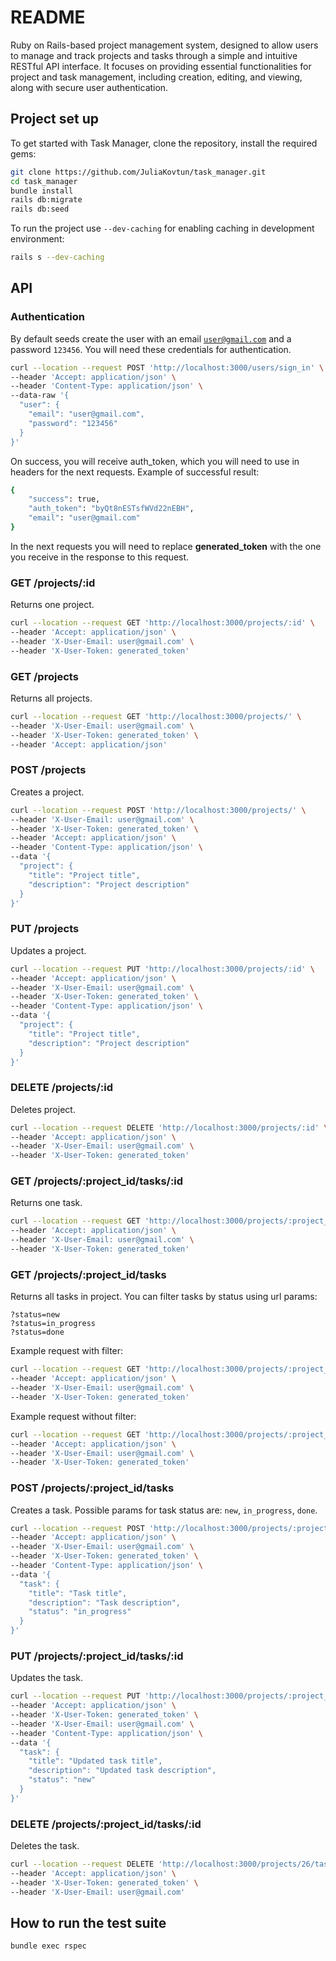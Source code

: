 # README

Ruby on Rails-based project management system, designed to allow users to manage and track projects and tasks through a simple and intuitive RESTful API interface. It focuses on providing essential functionalities for project and task management, including creation, editing, and viewing, along with secure user authentication.

## Project set up

To get started with Task Manager, clone the repository, install the required gems:

```bash
git clone https://github.com/JuliaKovtun/task_manager.git
cd task_manager
bundle install
rails db:migrate
rails db:seed
```

To run the project use <code>--dev-caching</code> for enabling caching in development environment:
```bash
rails s --dev-caching
```
## API
### Authentication

By default seeds create the user with an email <code>user@gmail.com</code> and a password <code>123456</code>. You will need these credentials for authentication.

```bash
curl --location --request POST 'http://localhost:3000/users/sign_in' \
--header 'Accept: application/json' \
--header 'Content-Type: application/json' \
--data-raw '{
  "user": {
    "email": "user@gmail.com",
    "password": "123456"
  }
}'
```
On success, you will receive auth_token, which you will need to use in headers for the next requests. Example of successful result:
```bash
{
    "success": true,
    "auth_token": "byQt8nESTsfWVd22nEBH",
    "email": "user@gmail.com"
}
```

In the next requests you will need to replace **generated_token** with the one you receive in the response to this request.

### GET /projects/:id
Returns one project.
```bash
curl --location --request GET 'http://localhost:3000/projects/:id' \
--header 'Accept: application/json' \
--header 'X-User-Email: user@gmail.com' \
--header 'X-User-Token: generated_token'
```

### GET /projects
Returns all projects.
```bash
curl --location --request GET 'http://localhost:3000/projects/' \
--header 'X-User-Email: user@gmail.com' \
--header 'X-User-Token: generated_token' \
--header 'Accept: application/json'
```

### POST /projects
Creates a project.
```bash
curl --location --request POST 'http://localhost:3000/projects/' \
--header 'X-User-Email: user@gmail.com' \
--header 'X-User-Token: generated_token' \
--header 'Accept: application/json' \
--header 'Content-Type: application/json' \
--data '{
  "project": {
    "title": "Project title",
    "description": "Project description"
  }
}'
```

### PUT /projects
Updates a project.
```bash
curl --location --request PUT 'http://localhost:3000/projects/:id' \
--header 'Accept: application/json' \
--header 'X-User-Email: user@gmail.com' \
--header 'X-User-Token: generated_token' \
--header 'Content-Type: application/json' \
--data '{
  "project": {
    "title": "Project title",
    "description": "Project description"
  }
}'
```

### DELETE /projects/:id
Deletes project.
```bash
curl --location --request DELETE 'http://localhost:3000/projects/:id' \
--header 'Accept: application/json' \
--header 'X-User-Email: user@gmail.com' \
--header 'X-User-Token: generated_token'
```

### GET /projects/:project_id/tasks/:id
Returns one task.
```bash
curl --location --request GET 'http://localhost:3000/projects/:project_id/tasks/:id' \
--header 'Accept: application/json' \
--header 'X-User-Email: user@gmail.com' \
--header 'X-User-Token: generated_token'
```
### GET /projects/:project_id/tasks 
Returns all tasks in project. You can filter tasks by status using url params:
```
?status=new
?status=in_progress
?status=done
```
Example request with filter:
```bash
curl --location --request GET 'http://localhost:3000/projects/:project_id/tasks?status=in_progress' \
--header 'Accept: application/json' \
--header 'X-User-Email: user@gmail.com' \
--header 'X-User-Token: generated_token'
```
Example request without filter:
```bash
curl --location --request GET 'http://localhost:3000/projects/:project_id/tasks' \
--header 'Accept: application/json' \
--header 'X-User-Email: user@gmail.com' \
--header 'X-User-Token: generated_token'
```

### POST /projects/:project_id/tasks
Creates a task.
Possible params for task status are: `new`, `in_progress`, `done`.
```bash
curl --location --request POST 'http://localhost:3000/projects/:project_id/tasks' \
--header 'Accept: application/json' \
--header 'X-User-Email: user@gmail.com' \
--header 'X-User-Token: generated_token' \
--header 'Content-Type: application/json' \
--data '{
  "task": {
    "title": "Task title",
    "description": "Task description",
    "status": "in_progress"
  }
}'
```

### PUT  /projects/:project_id/tasks/:id
Updates the task.
```bash
curl --location --request PUT 'http://localhost:3000/projects/:project_id/tasks/:id' \
--header 'Accept: application/json' \
--header 'X-User-Token: generated_token' \
--header 'X-User-Email: user@gmail.com' \
--header 'Content-Type: application/json' \
--data '{
  "task": {
    "title": "Updated task title",
    "description": "Updated task description",
    "status": "new"
  }
}'
```

### DELETE /projects/:project_id/tasks/:id
Deletes the task.
```bash
curl --location --request DELETE 'http://localhost:3000/projects/26/tasks/32' \
--header 'Accept: application/json' \
--header 'X-User-Token: generated_token' \
--header 'X-User-Email: user@gmail.com'
```

## How to run the test suite

```bash
bundle exec rspec
```




